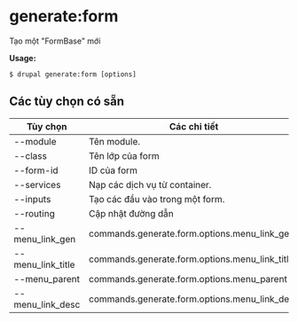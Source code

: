 # generate:form
Tạo một "FormBase" mới

**Usage:**
```
$ drupal generate:form [options] 
```

## Các tùy chọn có sẵn
Tùy chọn | Các chi tiết
-------|-------------
--module | Tên module.
--class | Tên lớp của form
--form-id | ID của form
--services | Nạp các dịch vụ từ container.
--inputs | Tạo các đầu vào trong một form.
--routing | Cập nhật đường dẫn
--menu_link_gen | commands.generate.form.options.menu_link_gen
--menu_link_title | commands.generate.form.options.menu_link_title
--menu_parent | commands.generate.form.options.menu_parent
--menu_link_desc | commands.generate.form.options.menu_link_desc
